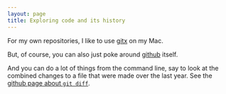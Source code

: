 ```yaml
---
layout: page
title: Exploring code and its history
---
```


For my own repositories, I like to use [gitx](http://gitx.frim.nl/) on
my Mac.

But, of course, you can also just poke around
[github](http://github.com) itself.

And you can do a lot of things from the command line, say to look at
the combined changes to a file that were made over the last year.
See the [github page about `git diff`](http://learn.github.com/p/diff.html).
